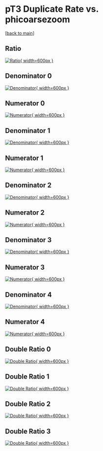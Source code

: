 # pT3 Duplicate Rate vs. phicoarsezoom

[[back to main](./)]



## Ratio

[![Ratio](../mtv/var/pT3_duplrate_phicoarsezoom.png){ width=600px }](../mtv/var/pT3_duplrate_phicoarsezoom.pdf)

## Denominator 0

[![Denominator](../mtv/den/pT3_duplrate_phicoarsezoom_den0.png){ width=600px }](../mtv/den/pT3_duplrate_phicoarsezoom_den0.pdf)

## Numerator 0

[![Numerator](../mtv/num/pT3_duplrate_phicoarsezoom_num0.png){ width=600px }](../mtv/num/pT3_duplrate_phicoarsezoom_num0.pdf)

## Denominator 1

[![Denominator](../mtv/den/pT3_duplrate_phicoarsezoom_den1.png){ width=600px }](../mtv/den/pT3_duplrate_phicoarsezoom_den1.pdf)

## Numerator 1

[![Numerator](../mtv/num/pT3_duplrate_phicoarsezoom_num1.png){ width=600px }](../mtv/num/pT3_duplrate_phicoarsezoom_num1.pdf)

## Denominator 2

[![Denominator](../mtv/den/pT3_duplrate_phicoarsezoom_den2.png){ width=600px }](../mtv/den/pT3_duplrate_phicoarsezoom_den2.pdf)

## Numerator 2

[![Numerator](../mtv/num/pT3_duplrate_phicoarsezoom_num2.png){ width=600px }](../mtv/num/pT3_duplrate_phicoarsezoom_num2.pdf)

## Denominator 3

[![Denominator](../mtv/den/pT3_duplrate_phicoarsezoom_den3.png){ width=600px }](../mtv/den/pT3_duplrate_phicoarsezoom_den3.pdf)

## Numerator 3

[![Numerator](../mtv/num/pT3_duplrate_phicoarsezoom_num3.png){ width=600px }](../mtv/num/pT3_duplrate_phicoarsezoom_num3.pdf)

## Denominator 4

[![Denominator](../mtv/den/pT3_duplrate_phicoarsezoom_den4.png){ width=600px }](../mtv/den/pT3_duplrate_phicoarsezoom_den4.pdf)

## Numerator 4

[![Numerator](../mtv/num/pT3_duplrate_phicoarsezoom_num4.png){ width=600px }](../mtv/num/pT3_duplrate_phicoarsezoom_num4.pdf)

## Double Ratio 0

[![Double Ratio](../mtv/ratio/pT3_duplrate_phicoarsezoom_ratio0.png){ width=600px }](../mtv/ratio/pT3_duplrate_phicoarsezoom_ratio0.pdf)

## Double Ratio 1

[![Double Ratio](../mtv/ratio/pT3_duplrate_phicoarsezoom_ratio1.png){ width=600px }](../mtv/ratio/pT3_duplrate_phicoarsezoom_ratio1.pdf)

## Double Ratio 2

[![Double Ratio](../mtv/ratio/pT3_duplrate_phicoarsezoom_ratio2.png){ width=600px }](../mtv/ratio/pT3_duplrate_phicoarsezoom_ratio2.pdf)

## Double Ratio 3

[![Double Ratio](../mtv/ratio/pT3_duplrate_phicoarsezoom_ratio3.png){ width=600px }](../mtv/ratio/pT3_duplrate_phicoarsezoom_ratio3.pdf)

